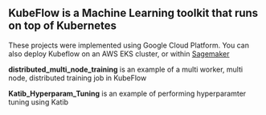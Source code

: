 ## KubeFlow is a Machine Learning toolkit that runs on top of Kubernetes

These projects were implemented using Google Cloud Platform. You can also deploy Kubeflow on an AWS EKS cluster, or within [Sagemaker](https://aws.amazon.com/about-aws/whats-new/2020/06/amazon-sagemaker-components-kubeflow-pipelines/)

**distributed_multi_node_training** is an example of a multi worker, multi node, distributed training job in KubeFlow

**Katib_Hyperparam_Tuning** is an example of performing hyperparamter tuning using Katib
  
